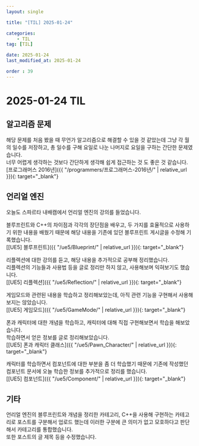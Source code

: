 ```yaml
---
layout: single

title: "[TIL] 2025-01-24"

categories:
    - TIL
tag: [TIL]

date: 2025-01-24
last_modified_at: 2025-01-24

order : 39
---
```


# 2025-01-24 TIL

## 알고리즘 문제

해당 문제를 처음 봤을 때 무언가 알고리즘으로 해결할 수 있을 것 같았는데 그냥 각 월의 일수를 저장하고, 총 일수를 구해 요일로 나눈 나머지로 요일을 구하는 간단한 문제였습니다.  
너무 어렵게 생각하는 것보다 간단하게 생각해 쉽게 접근하는 것 도 좋은 것 같습니다.  
[프로그래머스 2016년]({{ "/programmers/프로그래머스-2016년/" | relative_url }}){: target="_blank"}

## 언리얼 엔진

오늘도 스파르타 내배캠에서 언리얼 엔진의 강의를 들었습니다.

블루프린트와 C++의 차이점과 각각의 장단점을 배우고, 두 가지를 효율적으로 사용하기 위한 내용을 배웠기 때문에 해당 내용을 기존에 있던 블루프린트 게시글을 수정해 기록했습니다.  
[[UE5] 블루프린트]({{ "/ue5/Blueprint/" | relative_url }}){: target="_blank"}

리플렉션에 대한 강의를 듣고, 해당 내용을 추가적으로 공부해 정리했습니다.  
리플렉션의 기능들과 사용법 등을 글로 정리만 하지 않고, 사용해보며 익혀보기도 했습니다.  
[[UE5] 리플렉션]({{ "/ue5/Reflection/" | relative_url }}){: target="_blank"}

게임모드와 관련된 내용을 학습하고 정리해보았는데, 아직 관련 기능을 구현해서 사용해보지는 않았습니다.  
[[UE5] 게임모드]({{ "/ue5/GameMode/" | relative_url }}){: target="_blank"}

폰과 캐릭터에 대한 개념을 학습하고, 캐릭터에 대해 직접 구현해보면서 학습을 해보았습니다.  
학습하면서 얻은 정보를 글로 정리해보았습니다.  
[[UE5] 폰과 캐릭터 클래스]({{ "/ue5/Pawn_Character/" | relative_url }}){: target="_blank"}

캐릭터를 학습하면서 컴포넌트에 대한 부분을 좀 더 학습했기 때문에 기존에 작성했던 컴포넌트 문서에 오늘 학습한 정보를 추가적으로 정리를 했습니다.  
[[UE5] 컴포넌트]({{ "/ue5/Component/" | relative_url }}){: target="_blank"}

## 기타

언리얼 엔진의 블루프린트와 개념을 정리한 카테고리, C++을 사용해 구현하는 카테고리로 포스트를 구분해서 업로드 했는데 이러한 구분에 큰 의미가 없고 모호하다고 판단해서 카테고리를 통합했습니다.  
또한 포스트의 글 제목 등을 수정했습니다.
